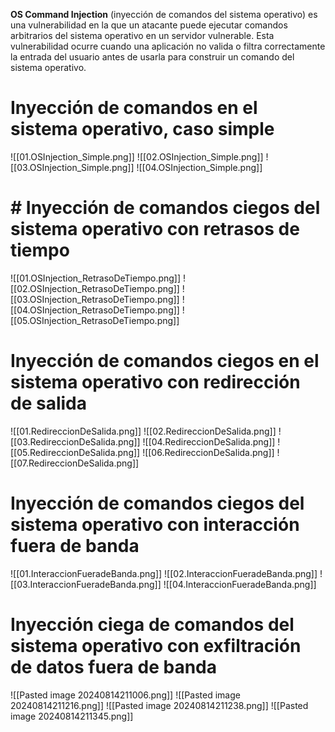 **OS Command Injection** (inyección de comandos del sistema operativo) es una vulnerabilidad en la que un atacante puede ejecutar comandos arbitrarios del sistema operativo en un servidor vulnerable. Esta vulnerabilidad ocurre cuando una aplicación no valida o filtra correctamente la entrada del usuario antes de usarla para construir un comando del sistema operativo.

# Inyección de comandos en el sistema operativo, caso simple

![[01.OSInjection_Simple.png]]
![[02.OSInjection_Simple.png]]
![[03.OSInjection_Simple.png]]
![[04.OSInjection_Simple.png]]

# # Inyección de comandos ciegos del sistema operativo con retrasos de tiempo

![[01.OSInjection_RetrasoDeTiempo.png]]
![[02.OSInjection_RetrasoDeTiempo.png]]
![[03.OSInjection_RetrasoDeTiempo.png]]
![[04.OSInjection_RetrasoDeTiempo.png]]
![[05.OSInjection_RetrasoDeTiempo.png]]

# Inyección de comandos ciegos en el sistema operativo con redirección de salida

![[01.RedireccionDeSalida.png]]
![[02.RedireccionDeSalida.png]]
![[03.RedireccionDeSalida.png]]
![[04.RedireccionDeSalida.png]]
![[05.RedireccionDeSalida.png]]
![[06.RedireccionDeSalida.png]]
![[07.RedireccionDeSalida.png]]

# Inyección de comandos ciegos del sistema operativo con interacción fuera de banda

![[01.InteraccionFueradeBanda.png]]
![[02.InteraccionFueradeBanda.png]]
![[03.InteraccionFueradeBanda.png]]
![[04.InteraccionFueradeBanda.png]]

# Inyección ciega de comandos del sistema operativo con exfiltración de datos fuera de banda

![[Pasted image 20240814211006.png]]
![[Pasted image 20240814211216.png]]
![[Pasted image 20240814211238.png]]
![[Pasted image 20240814211345.png]]

